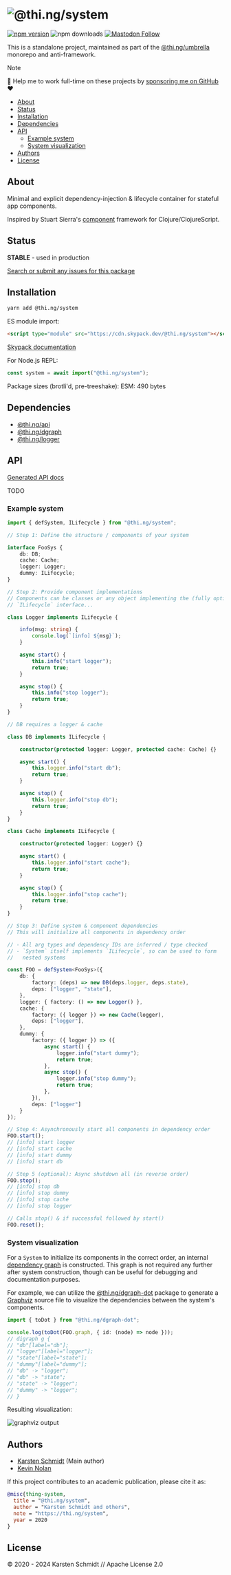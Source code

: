 <!-- This file is generated - DO NOT EDIT! -->
<!-- Please see: https://github.com/thi-ng/umbrella/blob/develop/CONTRIBUTING.md#changes-to-readme-files -->

# ![@thi.ng/system](https://media.thi.ng/umbrella/banners-20230807/thing-system.svg?9d062154)

[![npm version](https://img.shields.io/npm/v/@thi.ng/system.svg)](https://www.npmjs.com/package/@thi.ng/system)
![npm downloads](https://img.shields.io/npm/dm/@thi.ng/system.svg)
[![Mastodon Follow](https://img.shields.io/mastodon/follow/109331703950160316?domain=https%3A%2F%2Fmastodon.thi.ng&style=social)](https://mastodon.thi.ng/@toxi)

This is a standalone project, maintained as part of the
[@thi.ng/umbrella](https://github.com/thi-ng/umbrella/) monorepo and
anti-framework.

> [!NOTE]
> 🚀 Help me to work full-time on these projects by [sponsoring me on GitHub](https://github.com/sponsors/postspectacular) ❤️

- [About](#about)
- [Status](#status)
- [Installation](#installation)
- [Dependencies](#dependencies)
- [API](#api)
  - [Example system](#example-system)
  - [System visualization](#system-visualization)
- [Authors](#authors)
- [License](#license)

## About

Minimal and explicit dependency-injection & lifecycle container for stateful app components.

Inspired by Stuart Sierra's
[component](https://github.com/stuartsierra/component) framework for
Clojure/ClojureScript.

## Status

**STABLE** - used in production

[Search or submit any issues for this package](https://github.com/thi-ng/umbrella/issues?q=%5Bsystem%5D+in%3Atitle)

## Installation

```bash
yarn add @thi.ng/system
```

ES module import:

```html
<script type="module" src="https://cdn.skypack.dev/@thi.ng/system"></script>
```

[Skypack documentation](https://docs.skypack.dev/)

For Node.js REPL:

```js
const system = await import("@thi.ng/system");
```

Package sizes (brotli'd, pre-treeshake): ESM: 490 bytes

## Dependencies

- [@thi.ng/api](https://github.com/thi-ng/umbrella/tree/develop/packages/api)
- [@thi.ng/dgraph](https://github.com/thi-ng/umbrella/tree/develop/packages/dgraph)
- [@thi.ng/logger](https://github.com/thi-ng/umbrella/tree/develop/packages/logger)

## API

[Generated API docs](https://docs.thi.ng/umbrella/system/)

TODO

### Example system

```ts
import { defSystem, ILifecycle } from "@thi.ng/system";

// Step 1: Define the structure / components of your system

interface FooSys {
    db: DB;
    cache: Cache;
    logger: Logger;
    dummy: ILifecycle;
}

// Step 2: Provide component implementations
// Components can be classes or any object implementing the (fully optional)
// `ILifecycle` interface...

class Logger implements ILifecycle {

    info(msg: string) {
        console.log(`[info] ${msg}`);
    }

    async start() {
        this.info("start logger");
        return true;
    }

    async stop() {
        this.info("stop logger");
        return true;
    }
}

// DB requires a logger & cache

class DB implements ILifecycle {

    constructor(protected logger: Logger, protected cache: Cache) {}

    async start() {
        this.logger.info("start db");
        return true;
    }

    async stop() {
        this.logger.info("stop db");
        return true;
    }
}

class Cache implements ILifecycle {

    constructor(protected logger: Logger) {}

    async start() {
        this.logger.info("start cache");
        return true;
    }

    async stop() {
        this.logger.info("stop cache");
        return true;
    }
}

// Step 3: Define system & component dependencies
// This will initialize all components in dependency order

// - All arg types and dependency IDs are inferred / type checked
// - `System` itself implements `ILifecycle`, so can be used to form
//   nested systems

const FOO = defSystem<FooSys>({
    db: {
        factory: (deps) => new DB(deps.logger, deps.state),
        deps: ["logger", "state"],
    },
    logger: { factory: () => new Logger() },
    cache: {
        factory: ({ logger }) => new Cache(logger),
        deps: ["logger"],
    },
    dummy: {
        factory: ({ logger }) => ({
            async start() {
                logger.info("start dummy");
                return true;
            },
            async stop() {
                logger.info("stop dummy");
                return true;
            },
        }),
        deps: ["logger"]
    }
});

// Step 4: Asynchronously start all components in dependency order
FOO.start();
// [info] start logger
// [info] start cache
// [info] start dummy
// [info] start db

// Step 5 (optional): Async shutdown all (in reverse order)
FOO.stop();
// [info] stop db
// [info] stop dummy
// [info] stop cache
// [info] stop logger

// Calls stop() & if successful followed by start()
FOO.reset();
```

### System visualization

For a `System` to initialize its components in the correct order, an internal
[dependency
graph](https://github.com/thi-ng/umbrella/tree/develop/packages/dgraph) is
constructed. This graph is not required any further after system construction,
though can be useful for debugging and documentation purposes.

For example, we can utilize the
[@thi.ng/dgraph-dot](https://github.com/thi-ng/umbrella/tree/develop/packages/dgraph-dot)
package to generate a [Graphviz](https://graphviz.org) source file to visualize
the dependencies between the system's components.

```ts
import { toDot } from "@thi.ng/dgraph-dot";

console.log(toDot(FOO.graph, { id: (node) => node }));
// digraph g {
// "db"[label="db"];
// "logger"[label="logger"];
// "state"[label="state"];
// "dummy"[label="dummy"];
// "db" -> "logger";
// "db" -> "state";
// "state" -> "logger";
// "dummy" -> "logger";
// }
```

Resulting visualization:

![graphviz output](https://raw.githubusercontent.com/thi-ng/umbrella/develop/assets/system/basic.png)

## Authors

- [Karsten Schmidt](https://thi.ng) (Main author)
- [Kevin Nolan](https://github.com/allforabit)

If this project contributes to an academic publication, please cite it as:

```bibtex
@misc{thing-system,
  title = "@thi.ng/system",
  author = "Karsten Schmidt and others",
  note = "https://thi.ng/system",
  year = 2020
}
```

## License

&copy; 2020 - 2024 Karsten Schmidt // Apache License 2.0
